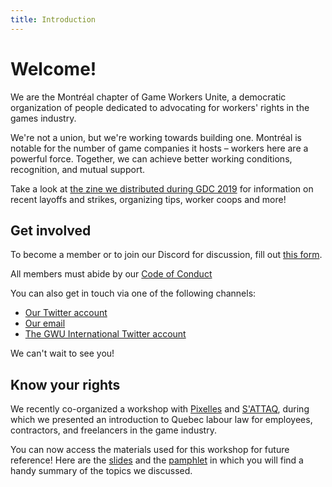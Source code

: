```yaml
---
title: Introduction
---
```

# Welcome!

We are the Montréal chapter of Game Workers Unite, a democratic organization of people dedicated to advocating for workers' rights in the games industry.

We're not a union, but we're working towards building one. Montréal is notable for the number of game companies it hosts – workers here are a powerful force. Together, we can achieve better working conditions, recognition, and mutual support.

Take a look at [the zine we distributed during GDC 2019](http://zines.gwumtl.com/) for information on recent layoffs and strikes, organizing tips, worker coops and more!

## Get involved

To become a member or to join our Discord for discussion, fill out [this form](https://docs.google.com/forms/d/e/1FAIpQLSc59I5tMp8fJQJMUDsWoYfdCvLN95nLVIkOg5mKJlaa98vsOw/viewform).

All members must abide by our [Code of Conduct](https://gwumtl.com/codeofconduct)

You can also get in touch via one of the following channels:

-   [Our Twitter account](https://twitter.com/gwu_montreal)
-   [Our email](mailto:gwumontreal@gmail.com)
-   [The GWU International Twitter account](https://twitter.com/gameworkers)

We can't wait to see you!

## Know your rights

We recently co-organized a workshop with [Pixelles](https://pixelles.ca/) and [S'ATTAQ](http://sattaq.xyz/), during which we presented an introduction to Quebec labour law for employees, contractors, and freelancers in the game industry.

You can now access the materials used for this workshop for future reference! Here are the [slides](kyr/KYR_Slides_EN.pdf) and the [pamphlet](kyr/KYR_Pamphlet_EN.pdf) in which you will find a handy summary of the topics we discussed.
